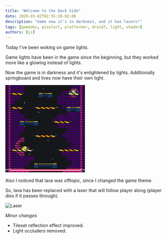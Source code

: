 ```yaml
---
title: "Welcome to the Dark Side"
date: 2020-03-02T02:55:39-03:00
description: "Game now it's in darkness, and it has lasers!"
tags: [gamedev, pixelart, platformer, droid7, light, shader]
authors: [jc]
---
```


Today I've been woking on game lights.

Game lights have been in the game since the beginning, but they worked more like a glowing instead of lights.

Now the game is in darkness and it's enlightened by lights. Additionally springboard and lives now have their own light.

![Dark mode](dark_mode.png)

Also I noticed that lava was offtopic, since I changed the game theme.

So, lava has been replaced with a laser that will follow player along (player dies if it passes through).

![Laser](laser.gif)

*Minor changes*
- Tileset reflection effect improved.
- Light occluders removed.
